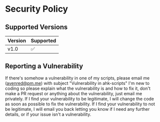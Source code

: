 # Security Policy

## Supported Versions

| Version | Supported          |
| ------- | ------------------ |
| v1.0    | :white_check_mark: |

## Reporting a Vulnerability

If there's somehow a vulnerability in one of my scripts, please email me (avenred@pm.me) with subject "Vulnerability in ahk-scripts"
I'm new to coding so please explain what the vulnerability is and how to fix it, don't make a PR request or anything about the vulnerability, just email me privately.
If I find your vulnerability to be legitimate, I will change the code as soon as possible to fix the vulnerability.
If I find your vulnerability to not be legitimate, I will email you back letting you know if I need any further details, or if your issue isn't a vulnerability. 
